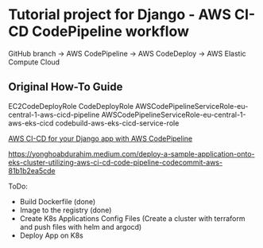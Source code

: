 # Tutorial project for Django - AWS CI-CD CodePipeline workflow

GitHub branch -> AWS CodePipeline -> AWS CodeDeploy -> AWS Elastic Compute Cloud

## Original How-To Guide
EC2CodeDeployRole
CodeDeployRole
AWSCodePipelineServiceRole-eu-central-1-aws-cicd-pipeline
AWSCodePipelineServiceRole-eu-central-1-aws-eks-cicd
codebuild-aws-eks-cicd-service-role

[AWS CI-CD for your Django app with AWS CodePipeline](https://medium.com/clairvoyantblog/aws-ci-cd-for-your-django-app-with-aws-codepipeline-aafec23f9e55)

https://yonghoabdurahim.medium.com/deploy-a-sample-application-onto-eks-cluster-utilizing-aws-ci-cd-code-pipeline-codecommit-aws-81b1b2ea5cde

ToDo:
- Build Dockerfile (done)
- Image to the registry (done)
- Create K8s Applications Config Files (Create a cluster with terraform and push files with helm and argocd)
- Deploy App on K8s